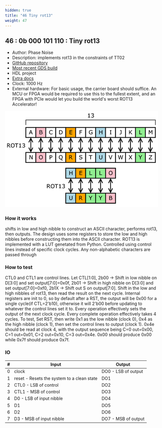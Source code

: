 ```yaml
---
hidden: true
title: "46 Tiny rot13"
weight: 47
---
```


## 46 : 0b 000 101 110 : Tiny rot13

* Author: Phase Noise
* Description: implements rot13 in the constraints of TT02
* [GitHub repository](https://github.com/phasenoisepon/tt02-phasenoisepon)
* [Most recent GDS build](https://github.com/phasenoisepon/tt02-phasenoisepon/actions/runs/3461901993)
* HDL project
* [Extra docs](https://github.com/phasenoisepon/tt02-phasenoisepon/blob/main/README.md)
* Clock: 1000 Hz
* External hardware: For basic usage, the carrier board should suffice. An MCU or FPGA would be required to use this to the fullest extent, and an FPGA with PCIe would let you build the world's worst ROT13 Accelerator!

![picture](images/ROT13.png)

### How it works

shifts in low and high nibble to construct an ASCII character, performs rot13, then outputs. The design uses some registers to store the low and high nibbles before constructing them into the ASCII character. ROT13 is implemented with a LUT genetated from Python. Controlled using control lines instead of specific clock cycles. Any non-alphabetic characters are passed through

### How to test

CTL0 and CTL1 are control lines. Let CTL[1:0], 2b00 -> Shift in low nibble on D[3:0] and set output[7:0]=0x0f, 2b01 -> Shift in high nibble on D[3:0] and set output[7:0]=0xf0, 2b1X -> Shift out S on output[7:0]. Shift in the low and high nibbles of rot13, then read the result on the next cycle. Internal registers are init to 0, so by default after a RST, the output will be 0x00 for a single cycle(if CTL=2'b10), otherwise it will 2'b00 before updating to whatever the control lines set it to. Every operation effectively sets the output of the next clock cycle. Every complete operation effectively takes 4 cycles. To test, Set RST, then write 0x1 as the low nibble (clock 0), 0x4 as the high nibble (clock 1), then set the control lines to output (clock 1). 0x4e should be read at clock 4, with the output sequence being C=0 out=0x00, C=1 out=0x01, C=2 out=0x10, C=3 out=0x4e. 0x00 should produce 0x00 while 0x7f should produce 0x7f.

### IO

| # | Input        | Output       |
|---|--------------|--------------|
| 0 | clock  | DO0 - LSB of output |
| 1 | reset - Resets the system to a clean state  | DO1 |
| 2 | CTL0 - LSB of control  | DO2 |
| 3 | CTL1 - MSB of control  | DO3 |
| 4 | D0 - LSB of input nibble  | DO4 |
| 5 | D1  | DO5 |
| 6 | D2  | DO6 |
| 7 | D3 - MSB of input nibble  | DO7 - MSB of output |
